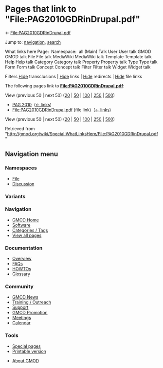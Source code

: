 <div id="mw-page-base" class="noprint">

</div>

<div id="mw-head-base" class="noprint">

</div>

<div id="content" class="mw-body" role="main">

<span id="top"></span>

<div id="mw-js-message" style="display:none;">

</div>



# <span dir="auto">Pages that link to "File:PAG2010GDRinDrupal.pdf"</span>

<div id="bodyContent">

<div id="contentSub">

←
[File:PAG2010GDRinDrupal.pdf](/wiki/File:PAG2010GDRinDrupal.pdf "File:PAG2010GDRinDrupal.pdf")

</div>

<div id="jump-to-nav" class="mw-jump">

Jump to: [navigation](#mw-navigation), [search](#p-search)

</div>

<div id="mw-content-text">

What links here Page:  Namespace:  all (Main) Talk User User talk GMOD
GMOD talk File File talk MediaWiki MediaWiki talk Template Template talk
Help Help talk Category Category talk Property Property talk Type Type
talk Form Form talk Concept Concept talk Filter Filter talk Widget
Widget talk

Filters
[Hide](/mediawiki/index.php?title=Special:WhatLinksHere/File:PAG2010GDRinDrupal.pdf&hidetrans=1 "Special:WhatLinksHere/File:PAG2010GDRinDrupal.pdf")
transclusions \|
[Hide](/mediawiki/index.php?title=Special:WhatLinksHere/File:PAG2010GDRinDrupal.pdf&hidelinks=1 "Special:WhatLinksHere/File:PAG2010GDRinDrupal.pdf")
links \|
[Hide](/mediawiki/index.php?title=Special:WhatLinksHere/File:PAG2010GDRinDrupal.pdf&hideredirs=1 "Special:WhatLinksHere/File:PAG2010GDRinDrupal.pdf")
redirects \|
[Hide](/mediawiki/index.php?title=Special:WhatLinksHere/File:PAG2010GDRinDrupal.pdf&hideimages=1 "Special:WhatLinksHere/File:PAG2010GDRinDrupal.pdf")
file links

The following pages link to
**[File:PAG2010GDRinDrupal.pdf](/wiki/File:PAG2010GDRinDrupal.pdf "File:PAG2010GDRinDrupal.pdf")**:

View (previous 50 \| next 50)
([20](/mediawiki/index.php?title=Special:WhatLinksHere/File:PAG2010GDRinDrupal.pdf&limit=20 "Special:WhatLinksHere/File:PAG2010GDRinDrupal.pdf")
\|
[50](/mediawiki/index.php?title=Special:WhatLinksHere/File:PAG2010GDRinDrupal.pdf&limit=50 "Special:WhatLinksHere/File:PAG2010GDRinDrupal.pdf")
\|
[100](/mediawiki/index.php?title=Special:WhatLinksHere/File:PAG2010GDRinDrupal.pdf&limit=100 "Special:WhatLinksHere/File:PAG2010GDRinDrupal.pdf")
\|
[250](/mediawiki/index.php?title=Special:WhatLinksHere/File:PAG2010GDRinDrupal.pdf&limit=250 "Special:WhatLinksHere/File:PAG2010GDRinDrupal.pdf")
\|
[500](/mediawiki/index.php?title=Special:WhatLinksHere/File:PAG2010GDRinDrupal.pdf&limit=500 "Special:WhatLinksHere/File:PAG2010GDRinDrupal.pdf"))

- [PAG 2010](/wiki/PAG_2010 "PAG 2010") ‎
  <span class="mw-whatlinkshere-tools">([←
  links](/mediawiki/index.php?title=Special:WhatLinksHere&target=PAG+2010 "Special:WhatLinksHere"))</span>
- [File:PAG2010GDRinDrupal.pdf](/wiki/File:PAG2010GDRinDrupal.pdf "File:PAG2010GDRinDrupal.pdf")
  (file link) ‎ <span class="mw-whatlinkshere-tools">([←
  links](/mediawiki/index.php?title=Special:WhatLinksHere&target=File%3APAG2010GDRinDrupal.pdf "Special:WhatLinksHere"))</span>

View (previous 50 \| next 50)
([20](/mediawiki/index.php?title=Special:WhatLinksHere/File:PAG2010GDRinDrupal.pdf&limit=20 "Special:WhatLinksHere/File:PAG2010GDRinDrupal.pdf")
\|
[50](/mediawiki/index.php?title=Special:WhatLinksHere/File:PAG2010GDRinDrupal.pdf&limit=50 "Special:WhatLinksHere/File:PAG2010GDRinDrupal.pdf")
\|
[100](/mediawiki/index.php?title=Special:WhatLinksHere/File:PAG2010GDRinDrupal.pdf&limit=100 "Special:WhatLinksHere/File:PAG2010GDRinDrupal.pdf")
\|
[250](/mediawiki/index.php?title=Special:WhatLinksHere/File:PAG2010GDRinDrupal.pdf&limit=250 "Special:WhatLinksHere/File:PAG2010GDRinDrupal.pdf")
\|
[500](/mediawiki/index.php?title=Special:WhatLinksHere/File:PAG2010GDRinDrupal.pdf&limit=500 "Special:WhatLinksHere/File:PAG2010GDRinDrupal.pdf"))

</div>

<div class="printfooter">

Retrieved from
"<http://gmod.org/wiki/Special:WhatLinksHere/File:PAG2010GDRinDrupal.pdf>"

</div>

<div id="catlinks" class="catlinks catlinks-allhidden">

</div>

<div class="visualClear">

</div>

</div>

</div>

<div id="mw-navigation">

## Navigation menu

<div id="mw-head">



<div id="left-navigation">

<div id="p-namespaces" class="vectorTabs" role="navigation"
aria-labelledby="p-namespaces-label">

### Namespaces

- <span id="ca-nstab-image"><a href="/wiki/File:PAG2010GDRinDrupal.pdf" accesskey="c"
  title="View the file page [c]">File</a></span>
- <span id="ca-talk"><a
  href="/mediawiki/index.php?title=File_talk:PAG2010GDRinDrupal.pdf&amp;action=edit&amp;redlink=1"
  accesskey="t"
  title="Discussion about the content page [t]">Discussion</a></span>

</div>

<div id="p-variants" class="vectorMenu emptyPortlet" role="navigation"
aria-labelledby="p-variants-label">

### 

### Variants[](#)

<div class="menu">

</div>

</div>

</div>





</div>

</div>

</div>

<div id="mw-panel">

<div id="p-logo" role="banner">

<a href="/wiki/Main_Page"
style="background-image: url(http://gmod.org/images/GMOD-cogs.png);"
title="Visit the main page"></a>

</div>

<div id="p-Navigation" class="portal" role="navigation"
aria-labelledby="p-Navigation-label">

### Navigation

<div class="body">

- <span id="n-GMOD-Home">[GMOD Home](/wiki/Main_Page)</span>
- <span id="n-Software">[Software](/wiki/GMOD_Components)</span>
- <span id="n-Categories-.2F-Tags">[Categories /
  Tags](/wiki/Categories)</span>
- <span id="n-View-all-pages">[View all
  pages](/wiki/Special:AllPages)</span>

</div>

</div>

<div id="p-Documentation" class="portal" role="navigation"
aria-labelledby="p-Documentation-label">

### Documentation

<div class="body">

- <span id="n-Overview">[Overview](/wiki/Overview)</span>
- <span id="n-FAQs">[FAQs](/wiki/Category:FAQ)</span>
- <span id="n-HOWTOs">[HOWTOs](/wiki/Category:HOWTO)</span>
- <span id="n-Glossary">[Glossary](/wiki/Glossary)</span>

</div>

</div>

<div id="p-Community" class="portal" role="navigation"
aria-labelledby="p-Community-label">

### Community

<div class="body">

- <span id="n-GMOD-News">[GMOD News](/wiki/GMOD_News)</span>
- <span id="n-Training-.2F-Outreach">[Training /
  Outreach](/wiki/Training_and_Outreach)</span>
- <span id="n-Support">[Support](/wiki/Support)</span>
- <span id="n-GMOD-Promotion">[GMOD
  Promotion](/wiki/GMOD_Promotion)</span>
- <span id="n-Meetings">[Meetings](/wiki/Meetings)</span>
- <span id="n-Calendar">[Calendar](/wiki/Calendar)</span>

</div>

</div>

<div id="p-tb" class="portal" role="navigation"
aria-labelledby="p-tb-label">

### Tools

<div class="body">

- <span id="t-specialpages"><a href="/wiki/Special:SpecialPages" accesskey="q"
  title="A list of all special pages [q]">Special pages</a></span>
- <span id="t-print"><a
  href="/mediawiki/index.php?title=Special:WhatLinksHere/File:PAG2010GDRinDrupal.pdf&amp;printable=yes"
  rel="alternate" accesskey="p"
  title="Printable version of this page [p]">Printable version</a></span>

</div>

</div>

</div>

</div>

<div id="footer" role="contentinfo">

- <span id="footer-places-about">[About
  GMOD](/wiki/GMOD:About "GMOD:About")</span>

<!-- -->






</div>

